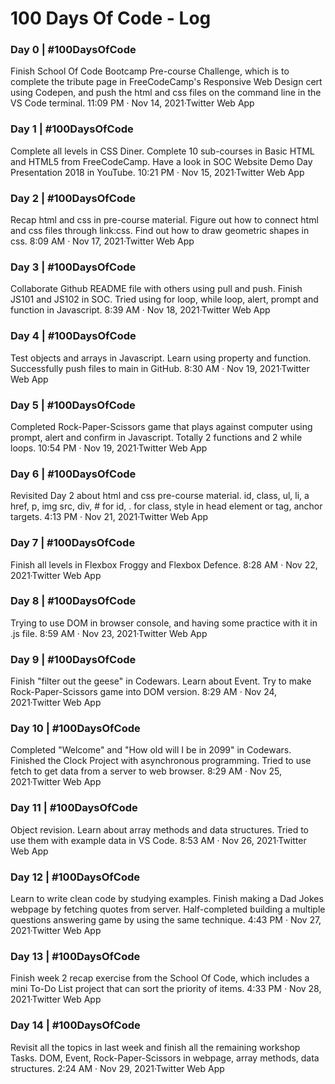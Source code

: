 # 100 Days Of Code - Log

<!-- ### Day 0: February 30, 2016 (Example 1)
##### (delete me or comment me out)

**Today's Progress**: Fixed CSS, worked on canvas functionality for the app.

**Thoughts:** I really struggled with CSS, but, overall, I feel like I am slowly getting better at it. Canvas is still new for me, but I managed to figure out some basic functionality.

**Link to work:** [Calculator App](http://www.example.com)

### Day 0: February 30, 2016 (Example 2)
##### (delete me or comment me out)

**Today's Progress**: Fixed CSS, worked on canvas functionality for the app.

**Thoughts**: I really struggled with CSS, but, overall, I feel like I am slowly getting better at it. Canvas is still new for me, but I managed to figure out some basic functionality.

**Link(s) to work**: [Calculator App](http://www.example.com)


### Day 1: June 27, Monday

**Today's Progress**: I've gone through many exercises on FreeCodeCamp.

**Thoughts** I've recently started coding, and it's a great feeling when I finally solve an algorithm challenge after a lot of attempts and hours spent.

**Link(s) to work**
1. [Find the Longest Word in a String](https://www.freecodecamp.com/challenges/find-the-longest-word-in-a-string)
2. [Title Case a Sentence](https://www.freecodecamp.com/challenges/title-case-a-sentence) -->

### Day 0 | #100DaysOfCode

Finish School Of Code Bootcamp Pre-course Challenge, which is to complete the tribute page in FreeCodeCamp's Responsive Web Design cert using Codepen, and push the html and css files on the command line in the VS Code terminal.
11:09 PM · Nov 14, 2021·Twitter Web App

### Day 1 | #100DaysOfCode

Complete all levels in CSS Diner.
Complete 10 sub-courses in Basic HTML and HTML5 from FreeCodeCamp.
Have a look in SOC Website Demo Day Presentation 2018 in YouTube.
10:21 PM · Nov 15, 2021·Twitter Web App

### Day 2 | #100DaysOfCode

Recap html and css in pre-course material.
Figure out how to connect html and css files through link:css.
Find out how to draw geometric shapes in css.
8:09 AM · Nov 17, 2021·Twitter Web App

### Day 3 | #100DaysOfCode

Collaborate Github README file with others using pull and push. Finish JS101 and JS102 in SOC. Tried using for loop, while loop, alert, prompt and function in Javascript.
8:39 AM · Nov 18, 2021·Twitter Web App

### Day 4 | #100DaysOfCode

Test objects and arrays in Javascript.
Learn using property and function.
Successfully push files to main in GitHub.
8:30 AM · Nov 19, 2021·Twitter Web App

### Day 5 | #100DaysOfCode

Completed Rock-Paper-Scissors game that plays against computer using prompt, alert and confirm in Javascript. Totally 2 functions and 2 while loops.
10:54 PM · Nov 19, 2021·Twitter Web App

### Day 6 | #100DaysOfCode

Revisited Day 2 about html and css pre-course material. id, class, ul, li, a href, p, img src, div, # for id, . for class, style in head element or tag, anchor targets.
4:13 PM · Nov 21, 2021·Twitter Web App

### Day 7 | #100DaysOfCode

Finish all levels in Flexbox Froggy and Flexbox Defence.
8:28 AM · Nov 22, 2021·Twitter Web App

### Day 8 | #100DaysOfCode

Trying to use DOM in browser console, and having some practice with it in .js file.
8:59 AM · Nov 23, 2021·Twitter Web App

### Day 9 | #100DaysOfCode

Finish "filter out the geese" in Codewars. Learn about Event. Try to make Rock-Paper-Scissors game into DOM version.
8:29 AM · Nov 24, 2021·Twitter Web App

### Day 10 | #100DaysOfCode

Completed "Welcome" and "How old will I be in 2099" in Codewars. Finished the Clock Project with asynchronous programming. Tried to use fetch to get data from a server to web browser.
8:29 AM · Nov 25, 2021·Twitter Web App

### Day 11 | #100DaysOfCode

Object revision. Learn about array methods and data structures. Tried to use them with example data in VS Code.
8:53 AM · Nov 26, 2021·Twitter Web App

### Day 12 | #100DaysOfCode

Learn to write clean code by studying examples. Finish making a Dad Jokes webpage by fetching quotes from server. Half-completed building a multiple questions answering game by using the same technique.
4:43 PM · Nov 27, 2021·Twitter Web App

### Day 13 | #100DaysOfCode

Finish week 2 recap exercise from the School Of Code, which includes a mini To-Do List project that can sort the priority of items.
4:33 PM · Nov 28, 2021·Twitter Web App

### Day 14 | #100DaysOfCode

Revisit all the topics in last week and finish all the remaining workshop Tasks. DOM, Event, Rock-Paper-Scissors in webpage, array methods, data structures.
2:24 AM · Nov 29, 2021·Twitter Web App
